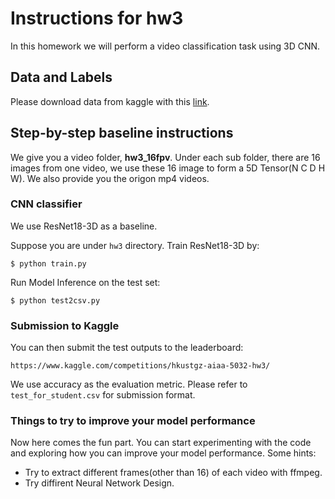 # Instructions for hw3

In this homework we will perform a video classification task using 3D CNN.

## Data and Labels

Please download data from kaggle with this [link](https://www.kaggle.com/competitions/hkustgz-aiaa-5032-hw3/data).

## Step-by-step baseline instructions

We give you a video folder, **hw3_16fpv**. Under each sub folder, there are 16 images from one video, we use these 16 image to form a 5D Tensor(N C D H W). We also provide you the origon mp4 videos.

### CNN classifier

We use ResNet18-3D as a baseline.

Suppose you are under `hw3` directory. Train ResNet18-3D by:

```
$ python train.py
```

Run Model Inference on the test set:

```
$ python test2csv.py
```


### Submission to Kaggle

You can then submit the test outputs to the leaderboard:

```
https://www.kaggle.com/competitions/hkustgz-aiaa-5032-hw3/
```

We use accuracy as the evaluation metric. Please refer to `test_for_student.csv` for submission format.

### Things to try to improve your model performance

Now here comes the fun part. You can start experimenting with the code and exploring how you can improve your model performance. Some hints:

+ Try to extract different frames(other than 16) of each video with ffmpeg.
+ Try diffirent Neural Network Design.



